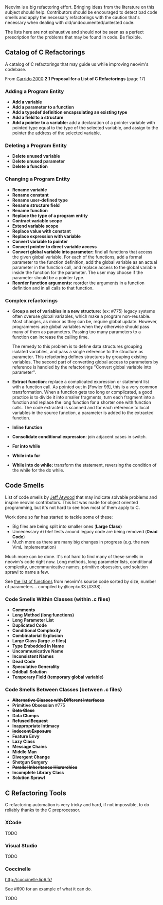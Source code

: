 Neovim is a big refactoring effort. Bringing ideas from the literature on this
subject should help. Contributors should be encouraged to detect bad code smells
and apply the necessary refactorings with the caution that's necessary when
dealing with old/undocumented/untested code.

The lists here are not exhaustive and should not be seen as a perfect
prescription for the problems that may be found in code. Be flexible.

## Catalog of C Refactorings

A catalog of C refactorings that may guide us while improving neovim's
codebase.

From [Garrido 2000][] **2.1 Proposal for a List of C Refactorings** (page
17)

### Adding a Program Entity

 * **Add a variable**
 * **Add a parameter to a function**
 * **Add a typedef definition encapsulating an existing type**
 * **Add a field to a structure**
 * **Add a pointer to a variable:** add a declaration of a pointer variable with
	pointed type equal to the type of the selected variable, and assign to the
	pointer the address of the selected variable.

### Deleting a Program Entity

 * **Delete unused variable**
 * **Delete unused parameter**
 * **Delete a function**

### Changing a Program Entity
 
 * **Rename variable**
 * **Rename constant**
 * **Rename user-defined type**
 * **Rename structure field**
 * **Rename function**
 * **Replace the type of a program entity**
 * **Contract variable scope**
 * **Extend variable scope**
 * **Replace value with constant**
 * **Replace expression with variable**
 * **Convert variable to pointer**
 * **Convert pointer to direct variable access**
 * **Convert global variable into parameter:** find all functions that access the
	given global variable. For each of the functions, add a formal parameter to
	the function definition, add the global variable as an actual parameter in
	the function call, and replace access to the global variable inside the
	function for the parameter. The user may choose if the parameter should be a
	pointer type.
 * **Reorder function arguments:** reorder the arguments in a function
	definition and in all calls to that function.

### Complex refactorings
 
 * **Group a set of variables in a new structure:** (ex: #775) legacy systems often overuse
	global variables, which make a program non-reusable. Most changes, as minor
	as they can be, require global update. However, programmers use global
	variables when they otherwise should pass many of them as parameters.
	Passing too many parameters to a function can increase the calling time.

	The remedy to this problem is to define data structures grouping isolated
	variables, and pass a single reference to the structure as parameter. This
	refactoring defines structures by grouping existing variables. The second part
	of converting global access to parameters by reference is handled by the
	refactorings "Convert global variable into parameter".
 * **Extract function**: replace a complicated expression or statement list
	with a function call. As pointed out in [Fowler 99], this is a very common
	transformation. When a function gets too long or complicated, a good
	practice is to divide it into smaller fragments, turn each fragment into a
	function and replace the long function for a shorter one with function
	calls. The code extracted is scanned and for each reference to local
	variables in the source function, a parameter is added to the extracted
	function.
 * **Inline function**
 * **Consolidate conditional expression**: join adjacent cases in switch.
 * **For into while**
 * **While into for**
 * **While into do while:** transform the statement, reversing the condition of the
	while for the do while.

## Code Smells

List of code smells by [Jeff Atwood][] that may indicate solvable problems and
inspire neovim contributors. This list was made for object oriented programming,
but it's not hard to see how most of them apply to C.

Work done so far has started to tackle some of these:

 * Big files are being split into smaller ones (**Large Class**)
 * Unnecessary `#ifdef` tests around legacy code are being removed (**Dead Code**)
 * Much more as there are many big changes in progress (e.g. the new VimL
   implementation)

Much more can be done. It's not hard to find many of these smells in neovim's
code right now. Long methods, long parameter lists, conditional complexity,
uncommunicative names, primitive obsession, and solution sprawl to name a few.

See [the list of functions](http://pastebin.com/TmHJuyCC) from neovim's source code sorted by size, number of parameters... compiled by @cepko33 (#338).

### Code Smells Within Classes (within .c files)

 * **Comments**
 * **Long Method (long functions)**
 * **Long Parameter List**
 * **Duplicated Code**
 * **Conditional Complexity**
 * **Combinatorial Explosion**
 * **Large Class (large .c files)**
 * **Type Embedded in Name**
 * **Uncommunicative Name**
 * **Inconsistent Names**
 * **Dead Code**
 * **Speculative Generality**
 * **Oddball Solution**
 * **Temporary Field (temporary global variable)**

### Code Smells Between Classes (between .c files)

 * ~~**Alternative Classes with Different Interfaces**~~
 * **Primitive Obsession** #775
 * ~~**Data Class**~~
 * **Data Clumps**
 * ~~**Refused Bequest**~~
 * **Inappropriate Intimacy**
 * ~~**Indecent Exposure**~~
 * **Feature Envy**
 * **Lazy Class**
 * **Message Chains**
 * ~~**Middle Man**~~
 * **Divergent Change**
 * **Shotgun Surgery**
 * ~~**Parallel Inheritance Hierarchies**~~
 * **Incomplete Library Class**
 * **Solution Sprawl**

## C Refactoring Tools

C refactoring automation is very tricky and hard, if not impossible, to do
reliably thanks to the C preprocessor.

### XCode

TODO

### Visual Studio

TODO

### Coccinelle

http://coccinelle.lip6.fr/

See #690 for an example of what it can do.

TODO


[Garrido 2000]: http://www.lifia.info.unlp.edu.ar/papers/2000/Garrido2000.pdf
[Jeff Atwood]: http://blog.codinghorror.com/code-smells/
